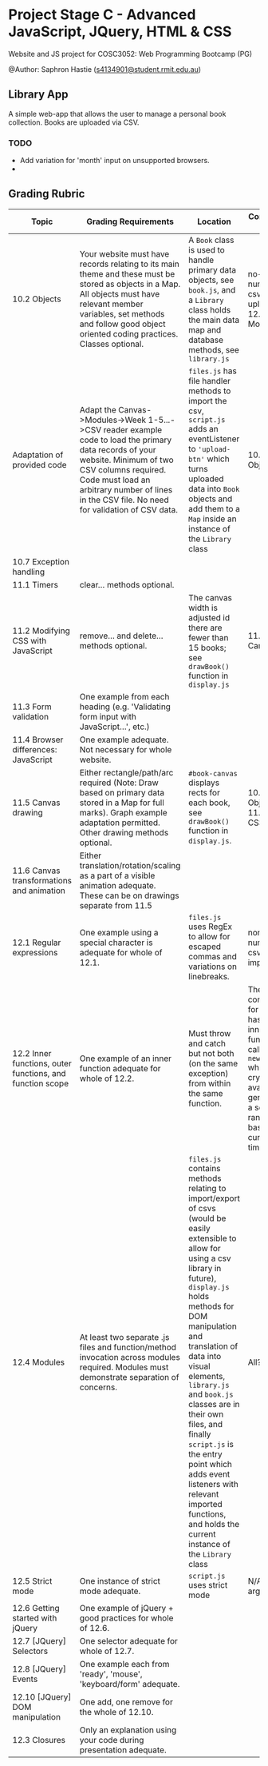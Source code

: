 # Project Stage C - Advanced JavaScript, JQuery, HTML & CSS
Website and JS project for COSC3052: Web Programming Bootcamp (PG)

@Author: Saphron Hastie (s4134901@student.rmit.edu.au)
## Library App
A simple web-app that allows the user to manage a personal book collection. Books are uploaded via CSV.

### TODO
- Add variation for 'month' input on unsupported browsers.
- 

## Grading Rubric
|Topic|Grading Requirements|Location|Connected to...|
|---|----|----|---|
|10.2 Objects|Your website must have records relating to its main theme and these must be stored as objects in a Map. All objects must have relevant member variables, set methods and follow good object oriented coding practices. Classes optional.|A `Book` class is used to handle primary data objects, see `book.js`, and a `Library` class holds the main data map and database methods, see `library.js`|no-number csv uploads && 12.4 Modules|
|Adaptation of provided code|Adapt the Canvas->Modules->Week 1-5...->CSV reader example code to load the primary data records of your website. Minimum of two CSV columns required. Code must load an arbitrary number of lines in the CSV file. No need for validation of CSV data.|`files.js` has file handler methods to import the csv, `script.js` adds an eventListener to `'upload-btn'` which turns uploaded data into `Book` objects and add them to a `Map` inside an instance of the `Library` class|10.2 - Objects|
|10.7 Exception handling|||
|11.1 Timers|clear… methods optional.|||
|11.2 Modifying CSS with JavaScript|remove… and delete… methods optional.|The canvas width is adjusted id there are fewer than 15 books; see `drawBook()` function in `display.js`|11.5 Canvas|
|11.3 Form validation|One example from each heading (e.g. 'Validating form input with JavaScript…', etc.)|||
|11.4 Browser differences: JavaScript|One example adequate. Not necessary for whole website.|||
|11.5 Canvas drawing|Either rectangle/path/arc required (Note: Draw based on primary data stored in a Map for full marks). Graph example adaptation permitted. Other drawing methods optional.|`#book-canvas` displays rects for each book, see `drawBook()` function in `display.js`.|10.2 Objects && 11.2 JS for CSS|
|11.6 Canvas transformations and animation|Either translation/rotation/scaling as a part of a visible animation adequate. These can be on drawings separate from 11.5|||
|12.1 Regular expressions|One example using a special character is adequate for whole of 12.1.|`files.js` uses RegEx to allow for escaped commas and variations on linebreaks.|non-number csv imports|
|12.2 Inner functions, outer functions, and function scope|One example of an inner function adequate for whole of 12.2.|Must throw and catch but not both (on the same exception) from within the same function.|The constructor for `Book` has an inner function called `newUUID` which uses crypto if available or generates a semi-random id based on current time if not.|10.2 Objects|
|12.4 Modules|At least two separate .js files and function/method invocation across modules required. Modules must demonstrate separation of concerns.|`files.js` contains methods relating to import/export of csvs (would be easily extensible to allow for using a csv library in future), `display.js` holds methods for DOM manipulation and translation of data into visual elements, `library.js` and `book.js` classes are in their own files, and finally `script.js` is the entry point which adds event listeners with relevant imported functions, and holds the current instance of the `Library` class|All??|
|12.5 Strict mode|One instance of strict mode adequate.|`script.js` uses strict mode|N/A or arguably all|
|12.6 Getting started with jQuery|One example of jQuery + good practices for whole of 12.6.|||
|12.7 [JQuery] Selectors|One selector adequate for whole of 12.7.|||
|12.8 [JQuery] Events|One example each from 'ready', 'mouse', 'keyboard/form' adequate.|||
|12.10 [JQuery] DOM manipulation|One add, one remove for the whole of 12.10.|||
|12.3 Closures|Only an explanation using your code during presentation adequate.|||
